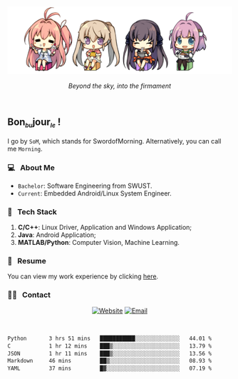 <img src="./pic/Aokana.png">
<p align="center"><em>Beyond the sky, into the firmament</em></p>

<br/>

## Bon<sub><em><font size=2>bu</font></em></sub>jour<sub><em><font size=2>le</font></em></sub> !

I go by `SoM`, which stands for SwordofMorning. Alternatively, you can call me `Morning`.

### 💻 &nbsp; About Me

- `Bachelor`: Software Engineering from SWUST.
- `Current`: Embedded Android/Linux System Engineer.

### 🔧 &nbsp; Tech Stack

1. **C/C++**: Linux Driver, Application and Windows Application;
2. **Java**: Android Application;
3. **MATLAB/Python**: Computer Vision, Machine Learning.

### 📝 &nbsp; Resume

You can view my work experience by clicking <a href="https://swordofmorning.com/index.php/contact/">here</a>.

### 🤝🏻 &nbsp; Contact

<p align="center">
<a href="https://swordofmorning.com/"><img alt="Website" src="https://img.shields.io/badge/Website-swordofmorning.com-blue?style=flat-square&logo=google-chrome"></a>
<a href="mailto:master@xiaojintao.email
"><img alt="Email" src="https://img.shields.io/badge/Email-master@xiaojintao.email-blue?style=flat-square&logo=gmail"></a>
</p>

<br/>

<!--START_SECTION:waka-->

```txt
Python       3 hrs 51 mins   ███████████░░░░░░░░░░░░░░   44.01 %
C            1 hr 12 mins    ███▒░░░░░░░░░░░░░░░░░░░░░   13.79 %
JSON         1 hr 11 mins    ███▒░░░░░░░░░░░░░░░░░░░░░   13.56 %
Markdown     46 mins         ██▒░░░░░░░░░░░░░░░░░░░░░░   08.93 %
YAML         37 mins         █▓░░░░░░░░░░░░░░░░░░░░░░░   07.19 %
```

<!--END_SECTION:waka-->
